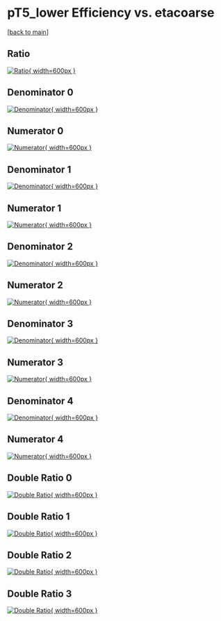 # pT5_lower Efficiency vs. etacoarse

[[back to main](./)]



## Ratio

[![Ratio](../mtv/var/pT5_lower_xtr_13_0_eff_etacoarse.png){ width=600px }](../mtv/var/pT5_lower_xtr_13_0_eff_etacoarse.pdf)

## Denominator 0

[![Denominator](../mtv/den/pT5_lower_xtr_13_0_eff_etacoarse_den0.png){ width=600px }](../mtv/den/pT5_lower_xtr_13_0_eff_etacoarse_den0.pdf)

## Numerator 0

[![Numerator](../mtv/num/pT5_lower_xtr_13_0_eff_etacoarse_num0.png){ width=600px }](../mtv/num/pT5_lower_xtr_13_0_eff_etacoarse_num0.pdf)

## Denominator 1

[![Denominator](../mtv/den/pT5_lower_xtr_13_0_eff_etacoarse_den1.png){ width=600px }](../mtv/den/pT5_lower_xtr_13_0_eff_etacoarse_den1.pdf)

## Numerator 1

[![Numerator](../mtv/num/pT5_lower_xtr_13_0_eff_etacoarse_num1.png){ width=600px }](../mtv/num/pT5_lower_xtr_13_0_eff_etacoarse_num1.pdf)

## Denominator 2

[![Denominator](../mtv/den/pT5_lower_xtr_13_0_eff_etacoarse_den2.png){ width=600px }](../mtv/den/pT5_lower_xtr_13_0_eff_etacoarse_den2.pdf)

## Numerator 2

[![Numerator](../mtv/num/pT5_lower_xtr_13_0_eff_etacoarse_num2.png){ width=600px }](../mtv/num/pT5_lower_xtr_13_0_eff_etacoarse_num2.pdf)

## Denominator 3

[![Denominator](../mtv/den/pT5_lower_xtr_13_0_eff_etacoarse_den3.png){ width=600px }](../mtv/den/pT5_lower_xtr_13_0_eff_etacoarse_den3.pdf)

## Numerator 3

[![Numerator](../mtv/num/pT5_lower_xtr_13_0_eff_etacoarse_num3.png){ width=600px }](../mtv/num/pT5_lower_xtr_13_0_eff_etacoarse_num3.pdf)

## Denominator 4

[![Denominator](../mtv/den/pT5_lower_xtr_13_0_eff_etacoarse_den4.png){ width=600px }](../mtv/den/pT5_lower_xtr_13_0_eff_etacoarse_den4.pdf)

## Numerator 4

[![Numerator](../mtv/num/pT5_lower_xtr_13_0_eff_etacoarse_num4.png){ width=600px }](../mtv/num/pT5_lower_xtr_13_0_eff_etacoarse_num4.pdf)

## Double Ratio 0

[![Double Ratio](../mtv/ratio/pT5_lower_xtr_13_0_eff_etacoarse_ratio0.png){ width=600px }](../mtv/ratio/pT5_lower_xtr_13_0_eff_etacoarse_ratio0.pdf)

## Double Ratio 1

[![Double Ratio](../mtv/ratio/pT5_lower_xtr_13_0_eff_etacoarse_ratio1.png){ width=600px }](../mtv/ratio/pT5_lower_xtr_13_0_eff_etacoarse_ratio1.pdf)

## Double Ratio 2

[![Double Ratio](../mtv/ratio/pT5_lower_xtr_13_0_eff_etacoarse_ratio2.png){ width=600px }](../mtv/ratio/pT5_lower_xtr_13_0_eff_etacoarse_ratio2.pdf)

## Double Ratio 3

[![Double Ratio](../mtv/ratio/pT5_lower_xtr_13_0_eff_etacoarse_ratio3.png){ width=600px }](../mtv/ratio/pT5_lower_xtr_13_0_eff_etacoarse_ratio3.pdf)

